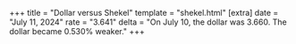 +++
title = "Dollar versus Shekel"
template = "shekel.html"
[extra]
date = "July 11, 2024"
rate = "3.641"
delta = "On July 10, the dollar was 3.660. The dollar became 0.530% weaker."
+++
